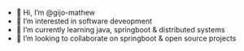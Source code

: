 - 👋 Hi, I’m @gijo-mathew
- 👀 I’m interested in software deveopment
- 🌱 I’m currently learning java, springboot & distributed systems
- 💞️ I’m looking to collaborate on springboot & open source projects

<!---
gijo-mathew/gijo-mathew is a ✨ special ✨ repository because its `README.md` (this file) appears on your GitHub profile.
You can click the Preview link to take a look at your changes.
--->
